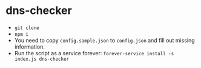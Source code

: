# dns-checker

* `git clone`
* `npm i`
* You need to copy `config.sample.json` to `config.json` and fill out missing information.
* Run the script as a service forever: `forever-service install -s index.js dns-checker`

